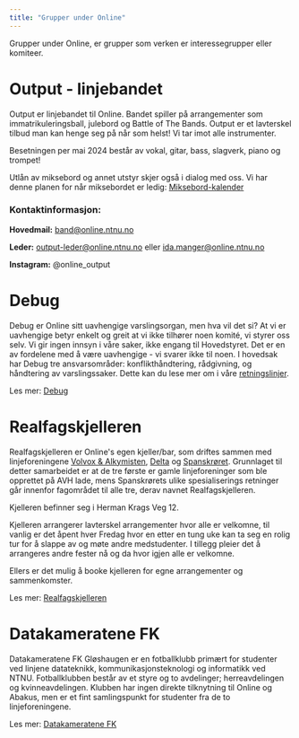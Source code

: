 ```yaml
---
title: "Grupper under Online"
---
```


Grupper under Online, er grupper som verken er interessegrupper eller komiteer. 




# Output - linjebandet
Output er linjebandet til Online. Bandet spiller på arrangementer som immatrikuleringsball, julebord og Battle of The Bands. Output er et lavterskel tilbud man kan henge seg på når som helst! Vi tar imot alle instrumenter.

Besetningen per mai 2024 består av vokal, gitar, bass, slagverk, piano og trompet! 

Utlån av miksebord og annet utstyr skjer også i dialog med oss. Vi har denne planen for når miksebordet er ledig: [Miksebord-kalender](https://docs.google.com/spreadsheets/d/1lfR09p7ll-hVHNL_dVR7feaoIHRt-uTqzVR_KURI-UM/edit?usp=sharing)

 
### **Kontaktinformasjon:**
**Hovedmail:** band@online.ntnu.no

**Leder:** output-leder@online.ntnu.no eller ida.manger@online.ntnu.no

**Instagram:** @online_output

# Debug
Debug er Online sitt uavhengige varslingsorgan, men hva vil det si? At vi er uavhengige betyr enkelt og greit at vi ikke tilhører noen komité, vi styrer oss selv. Vi gir ingen innsyn i våre saker, ikke engang til Hovedstyret. Det er en av fordelene med å være uavhengige - vi svarer ikke til noen. I hovedsak har Debug tre ansvarsområder: konflikthåndtering, rådgivning, og håndtering av varslingssaker. Dette kan du lese mer om i våre [retningslinjer](/info/innsikt-og-interface/retningslinjer/debug/).

Les mer: [Debug](/historie/debug/)


# Realfagskjelleren 
Realfagskjelleren er Online's egen kjeller/bar, som driftes sammen med linjeforeningene [Volvox & Alkymisten](http://www.volvox.no/), [Delta](https://www.deltahouse.no/) og [Spanskrøret](http://www.spanskroret.no). 
Grunnlaget til detter samarbeidet er at de tre første er gamle linjeforeninger som ble opprettet på AVH lade, mens Spanskrørets ulike spesialiserings retninger går innenfor fagområdet til alle tre, derav navnet Realfagskjelleren.

Kjelleren befinner seg i Herman Krags Veg 12. 

Kjelleren arrangerer lavterskel arrangementer hvor alle er velkomne, til vanlig er det åpent hver Fredag hvor en etter en tung uke kan ta seg en rolig tur for å slappe av og møte andre medstudenter. I tillegg pleier det å arrangeres andre fester nå og da hvor igjen alle er velkomne.

Ellers er det mulig å booke kjelleren for egne arrangementer og sammenkomster. 

Les mer: [Realfagskjelleren](/realfagskjelleren/)

# Datakameratene FK
Datakameratene FK Gløshaugen er en fotballklubb primært for studenter ved linjene datateknikk, kommunikasjonsteknologi og informatikk ved NTNU. 
Fotballklubben består av et styre og to avdelinger; herreavdelingen og kvinneavdelingen. 
Klubben har ingen direkte tilknytning til Online og Abakus, men er et fint samlingspunkt for studenter fra de to linjeforeningene. 
 
Les mer: [Datakameratene FK](/datakameratenefk/)